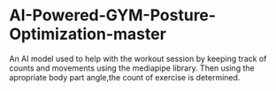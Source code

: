 # AI-Powered-GYM-Posture-Optimization-master
An AI model used to help with the workout session by keeping track of counts and movements using the mediapipe library.
Then using the apropriate body part angle,the count of exercise is determined.
